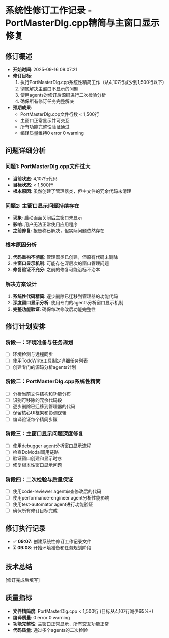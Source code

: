 # 系统性修订工作记录 - PortMasterDlg.cpp精简与主窗口显示修复

## 修订概述
- **开始时间**: 2025-09-16 09:07:21
- **修订目标**:
  1. 执行PortMasterDlg.cpp系统性精简工作（从4,107行减少到1,500行以下）
  2. 彻底解决主窗口不显示的问题
  3. 使用agents对修订后源码进行二次检验分析
  4. 确保所有修订任务完整解决
- **预期成果**:
  - PortMasterDlg.cpp文件行数 < 1,500行
  - 主窗口正常显示并可交互
  - 所有功能完整性验证通过
  - 编译质量维持0 error 0 warning

## 问题详细分析

### 问题1: PortMasterDlg.cpp文件过大
- **当前状态**: 4,107行代码
- **目标状态**: < 1,500行
- **根本原因**: 虽然创建了管理器类，但主文件的冗余代码未清理

### 问题2: 主窗口显示问题持续存在
- **现象**: 启动画面关闭后主窗口未显示
- **影响**: 用户无法正常使用应用程序
- **之前修复**: 报告称已解决，但实际问题依然存在

### 根本原因分析
1. **代码重构不彻底**: 管理器类已创建，但原有代码未删除
2. **主窗口显示机制**: 可能存在深层次的窗口管理问题
3. **修复验证不充分**: 之前的修复可能治标不治本

### 解决方案设计
1. **系统性代码精简**: 逐步删除已迁移到管理器的功能代码
2. **深度窗口显示分析**: 使用专门的agents分析窗口显示机制
3. **完整功能验证**: 确保每次修改后功能完整性

## 修订计划安排

### 阶段一：环境准备与任务规划
- [ ] 环境检测与远程同步
- [ ] 使用TodoWrite工具制定详细任务列表
- [ ] 创建专门的源码分析agents计划

### 阶段二：PortMasterDlg.cpp系统性精简
- [ ] 分析当前文件结构和功能分布
- [ ] 识别可移除的冗余代码段
- [ ] 逐步删除已迁移到管理器的代码
- [ ] 保留核心UI框架和协调逻辑
- [ ] 编译验证每个精简步骤

### 阶段三：主窗口显示问题深度修复
- [ ] 使用debugger agent分析窗口显示流程
- [ ] 检查DoModal调用链路
- [ ] 验证窗口创建和显示时序
- [ ] 修复根本性窗口显示问题

### 阶段四：二次检验与质量保证
- [ ] 使用code-reviewer agent审查修改后的代码
- [ ] 使用performance-engineer agent分析性能影响
- [ ] 使用test-automator agent进行功能验证
- [ ] 确保所有修订目标完成

## 修订执行记录
- ✅ **09:07**: 创建系统性修订工作记录文件
- ⏳ **09:08**: 开始环境准备和任务规划阶段

## 技术总结
[修订完成后填写]

## 质量指标
- **文件精简度**: PortMasterDlg.cpp < 1,500行 (目标从4,107行减少65%+)
- **编译质量**: 0 error 0 warning
- **功能完整性**: 主窗口正常显示，所有交互功能正常
- **代码质量**: 通过多个agents的二次检验